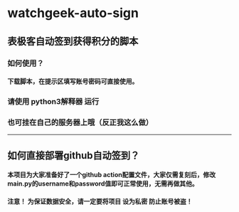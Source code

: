 # watchgeek-auto-sign
## 表极客自动签到获得积分的脚本
### 如何使用？
#### 下载脚本，在提示区填写账号密码可直接使用。
### 请使用  python3解释器  运行
### 也可挂在自己的服务器上哦（反正我这么做）
-------------------
## 如何直接部署github自动签到？
#### 本项目为大家准备好了一个github action配置文件，大家仅需复刻后，修改main.py的username和password值即可正常使用，无需再做其他。
####  注意！  为保证数据安全，请一定要将项目  设为私密  防止账号被盗！
